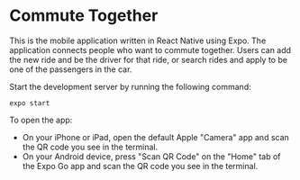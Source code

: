# Commute Together

This is the mobile application written in React Native using Expo. The application connects people who want to commute together. Users can add the new ride and be the driver for that ride, or search rides and apply to be one of the passengers in the car.

Start the development server by running the following command:

```
expo start

```

To open the app:
- On your iPhone or iPad, open the default Apple "Camera" app and scan the QR code you see in the terminal.
- On your Android device, press "Scan QR Code" on the "Home" tab of the Expo Go app and scan the QR code you see in the terminal.
